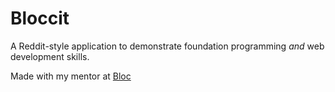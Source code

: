 # Bloccit

A Reddit-style application to demonstrate foundation programming *and* web development skills.

Made with my mentor at [Bloc](http://bloc.io)